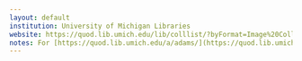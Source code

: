```yaml
---
layout: default
institution: University of Michigan Libraries
website: https://quod.lib.umich.edu/lib/colllist/?byFormat=Image%20Collections&accessFacet=public
notes: For [https://quod.lib.umich.edu/a/adams/](https://quod.lib.umich.edu/a/adams/) [https://github.com/2SC1815J/open-in-iiif-viewer](https://github.com/2SC1815J/open-in-iiif-viewer) provides the easiest way of getting the manifest for objects in this site. For all other collections click on the `Share/Cite` button and `Image view...` dropdown. Get the URL in the `src` field. Replace numbers that will look like: `0,0,2005,2106/!522,482` with `full/full`. Enter the URL in [https://dnoneill.github.io/annotate/imageditor/](https://dnoneill.github.io/annotate/imageditor/).
---
```

